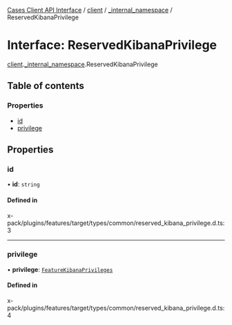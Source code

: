 [Cases Client API Interface](../README.md) / [client](../modules/client.md) / [\_internal\_namespace](../modules/client._internal_namespace.md) / ReservedKibanaPrivilege

# Interface: ReservedKibanaPrivilege

[client](../modules/client.md).[_internal_namespace](../modules/client._internal_namespace.md).ReservedKibanaPrivilege

## Table of contents

### Properties

- [id](client._internal_namespace.ReservedKibanaPrivilege.md#id)
- [privilege](client._internal_namespace.ReservedKibanaPrivilege.md#privilege)

## Properties

### id

• **id**: `string`

#### Defined in

x-pack/plugins/features/target/types/common/reserved_kibana_privilege.d.ts:3

___

### privilege

• **privilege**: [`FeatureKibanaPrivileges`](client._internal_namespace.FeatureKibanaPrivileges.md)

#### Defined in

x-pack/plugins/features/target/types/common/reserved_kibana_privilege.d.ts:4
